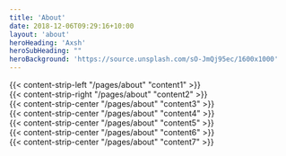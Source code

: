 ```yaml
---
title: 'About'
date: 2018-12-06T09:29:16+10:00
layout: 'about'
heroHeading: 'Axsh'
heroSubHeading: ""
heroBackground: 'https://source.unsplash.com/sO-JmQj95ec/1600x1000'
---
```


<div>
{{< content-strip-left "/pages/about" "content1" >}}
</div>
<div>
{{< content-strip-right "/pages/about" "content2" >}}
</div>
<div>
{{< content-strip-center "/pages/about" "content3" >}}
</div>
<div>
{{< content-strip-center "/pages/about" "content4" >}}
</div>
<div>
{{< content-strip-center "/pages/about" "content5" >}}
</div>
<div>
{{< content-strip-center "/pages/about" "content6" >}}
</div>
<div>
{{< content-strip-center "/pages/about" "content7" >}}
</div>